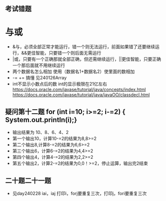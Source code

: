## 考试错题
# 与或
* &与，必须全部正常才能运行，错一个则无法运行，前面如果错了还要继续运行，&&更佳智能，只要错一个则后面无需运行
* |或，只要有一个正确那就全部正确，但还需继续运行，||更佳智能，只要正确一个那后面就不用继续运行
* 两个数据名怎么相加 使用（数据名1+数据名2）使里面的数相加
* -= += 搞懂 见240126Array
* int不显示小数点后的数 int的显示极限在21亿左右
https://docs.oracle.com/javase/tutorial/java/concepts/index.html
https://docs.oracle.com/javase/tutorial/java/javaOO/classdecl.html
## 疑问第十二题   for (int i=10; i>=2; i-=2) { System.out.println(i);}
* 输出结果为 10、8、6、4、2 
* 第一个输出10，计算10-=2的结果为8,8>=2 
* 第二个输出8,计算8-=2的结果为6,6>=2 
* 第三个输出6，计算6-=2的结果为4,4>=2 
* 第四个输出4，计算4-=2的结果为2,2>=2 
* 第五个输出2，计算2-=2的结果为0,0！>=2，停止运算，输出完2结束
## 二十题二十一题
* 见day240228 iai，iaj 打印i，forj要重复三次，打印j，fori要重复三次